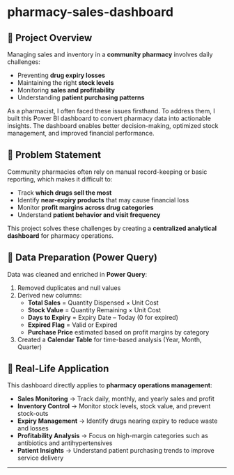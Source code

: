 # pharmacy-sales-dashboard

## 📌 Project Overview
Managing sales and inventory in a **community pharmacy** involves daily challenges:  
- Preventing **drug expiry losses**  
- Maintaining the right **stock levels**  
- Monitoring **sales and profitability**  
- Understanding **patient purchasing patterns**  

As a pharmacist, I often faced these issues firsthand. To address them, I built this Power BI dashboard to convert pharmacy data into actionable insights. The dashboard enables better decision-making, optimized stock management, and improved financial performance.


## 🎯 Problem Statement
Community pharmacies often rely on manual record-keeping or basic reporting, which makes it difficult to:
- Track **which drugs sell the most**  
- Identify **near-expiry products** that may cause financial loss  
- Monitor **profit margins across drug categories**  
- Understand **patient behavior and visit frequency**  

This project solves these challenges by creating a **centralized analytical dashboard** for pharmacy operations.

## 🔄 Data Preparation (Power Query)
Data was cleaned and enriched in **Power Query**:
1. Removed duplicates and null values  
2. Derived new columns:
   - **Total Sales** = Quantity Dispensed × Unit Cost  
   - **Stock Value** = Quantity Remaining × Unit Cost  
   - **Days to Expiry** = Expiry Date – Today (0 for expired)  
   - **Expired Flag** = Valid or Expired  
   - **Purchase Price** estimated based on profit margins by category  
3. Created a **Calendar Table** for time-based analysis (Year, Month, Quarter)


## 🎯 Real-Life Application
This dashboard directly applies to **pharmacy operations management**:
- **Sales Monitoring** → Track daily, monthly, and yearly sales and profit
- **Inventory Control** → Monitor stock levels, stock value, and prevent stock-outs
- **Expiry Management** → Identify drugs nearing expiry to reduce waste and losses
- **Profitability Analysis** → Focus on high-margin categories such as antibiotics and antihypertensives
- **Patient Insights** → Understand patient purchasing trends to improve service delivery
---
